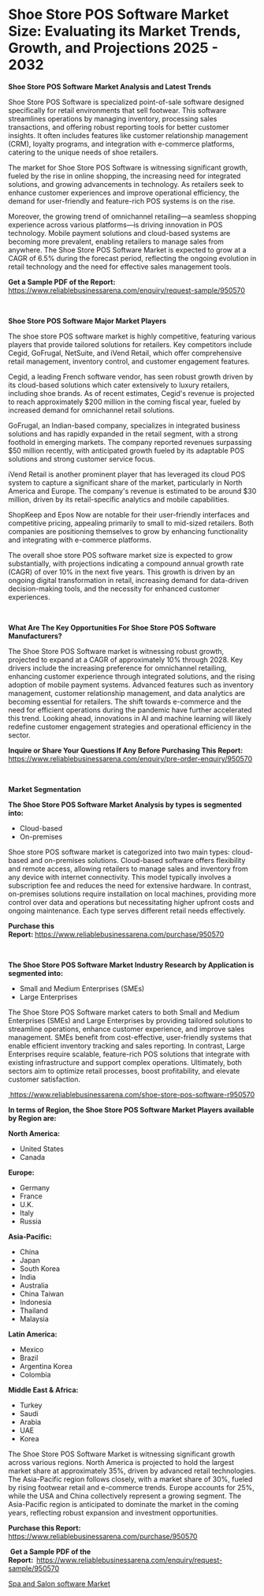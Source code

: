 <p><h1>Shoe Store POS Software Market Size: Evaluating its Market Trends, Growth, and Projections 2025 - 2032</h1></p><p><strong>Shoe Store POS Software Market Analysis and Latest Trends</strong></p>
<p><p>Shoe Store POS Software is specialized point-of-sale software designed specifically for retail environments that sell footwear. This software streamlines operations by managing inventory, processing sales transactions, and offering robust reporting tools for better customer insights. It often includes features like customer relationship management (CRM), loyalty programs, and integration with e-commerce platforms, catering to the unique needs of shoe retailers.</p><p>The market for Shoe Store POS Software is witnessing significant growth, fueled by the rise in online shopping, the increasing need for integrated solutions, and growing advancements in technology. As retailers seek to enhance customer experiences and improve operational efficiency, the demand for user-friendly and feature-rich POS systems is on the rise. </p><p>Moreover, the growing trend of omnichannel retailing—a seamless shopping experience across various platforms—is driving innovation in POS technology. Mobile payment solutions and cloud-based systems are becoming more prevalent, enabling retailers to manage sales from anywhere. The Shoe Store POS Software Market is expected to grow at a CAGR of 6.5% during the forecast period, reflecting the ongoing evolution in retail technology and the need for effective sales management tools.</p></p>
<p><strong>Get a Sample PDF of the Report:&nbsp;</strong> <a href="https://www.reliablebusinessarena.com/enquiry/request-sample/950570?utm_campaign=2520&utm_medium=2&utm_source=Github&utm_content=ia&utm_term=06032025&utm_id=shoe-store-pos-software">https://www.reliablebusinessarena.com/enquiry/request-sample/950570</a></p>
<p>&nbsp;</p>
<p><strong>Shoe Store POS Software Major Market Players</strong></p>
<p><p>The shoe store POS software market is highly competitive, featuring various players that provide tailored solutions for retailers. Key competitors include Cegid, GoFrugal, NetSuite, and iVend Retail, which offer comprehensive retail management, inventory control, and customer engagement features.</p><p>Cegid, a leading French software vendor, has seen robust growth driven by its cloud-based solutions which cater extensively to luxury retailers, including shoe brands. As of recent estimates, Cegid's revenue is projected to reach approximately $200 million in the coming fiscal year, fueled by increased demand for omnichannel retail solutions.</p><p>GoFrugal, an Indian-based company, specializes in integrated business solutions and has rapidly expanded in the retail segment, with a strong foothold in emerging markets. The company reported revenues surpassing $50 million recently, with anticipated growth fueled by its adaptable POS solutions and strong customer service focus.</p><p>iVend Retail is another prominent player that has leveraged its cloud POS system to capture a significant share of the market, particularly in North America and Europe. The company's revenue is estimated to be around $30 million, driven by its retail-specific analytics and mobile capabilities.</p><p>ShopKeep and Epos Now are notable for their user-friendly interfaces and competitive pricing, appealing primarily to small to mid-sized retailers. Both companies are positioning themselves to grow by enhancing functionality and integrating with e-commerce platforms.</p><p>The overall shoe store POS software market size is expected to grow substantially, with projections indicating a compound annual growth rate (CAGR) of over 10% in the next five years. This growth is driven by an ongoing digital transformation in retail, increasing demand for data-driven decision-making tools, and the necessity for enhanced customer experiences.</p></p>
<p>&nbsp;</p>
<p><strong>What Are The Key Opportunities For Shoe Store POS Software Manufacturers?</strong></p>
<p><p>The Shoe Store POS Software market is witnessing robust growth, projected to expand at a CAGR of approximately 10% through 2028. Key drivers include the increasing preference for omnichannel retailing, enhancing customer experience through integrated solutions, and the rising adoption of mobile payment systems. Advanced features such as inventory management, customer relationship management, and data analytics are becoming essential for retailers. The shift towards e-commerce and the need for efficient operations during the pandemic have further accelerated this trend. Looking ahead, innovations in AI and machine learning will likely redefine customer engagement strategies and operational efficiency in the sector.</p></p>
<p><strong>Inquire or Share Your Questions If Any Before Purchasing This Report:</strong> <a href="https://www.reliablebusinessarena.com/enquiry/pre-order-enquiry/950570?utm_campaign=2520&utm_medium=2&utm_source=Github&utm_content=ia&utm_term=06032025&utm_id=shoe-store-pos-software">https://www.reliablebusinessarena.com/enquiry/pre-order-enquiry/950570</a></p>
<p>&nbsp;</p>
<p><strong>Market Segmentation</strong></p>
<p><strong>The Shoe Store POS Software Market Analysis by types is segmented into:</strong></p>
<p><ul><li>Cloud-based</li><li>On-premises</li></ul></p>
<p><p>Shoe store POS software market is categorized into two main types: cloud-based and on-premises solutions. Cloud-based software offers flexibility and remote access, allowing retailers to manage sales and inventory from any device with internet connectivity. This model typically involves a subscription fee and reduces the need for extensive hardware. In contrast, on-premises solutions require installation on local machines, providing more control over data and operations but necessitating higher upfront costs and ongoing maintenance. Each type serves different retail needs effectively.</p></p>
<p><strong>Purchase this Report:&nbsp;</strong><a href="https://www.reliablebusinessarena.com/purchase/950570?utm_campaign=2520&utm_medium=2&utm_source=Github&utm_content=ia&utm_term=06032025&utm_id=shoe-store-pos-software">https://www.reliablebusinessarena.com/purchase/950570</a></p>
<p>&nbsp;</p>
<p><strong>The Shoe Store POS Software Market Industry Research by Application is segmented into:</strong></p>
<p><ul><li>Small and Medium Enterprises (SMEs)</li><li>Large Enterprises</li></ul></p>
<p><p>The Shoe Store POS Software market caters to both Small and Medium Enterprises (SMEs) and Large Enterprises by providing tailored solutions to streamline operations, enhance customer experience, and improve sales management. SMEs benefit from cost-effective, user-friendly systems that enable efficient inventory tracking and sales reporting. In contrast, Large Enterprises require scalable, feature-rich POS solutions that integrate with existing infrastructure and support complex operations. Ultimately, both sectors aim to optimize retail processes, boost profitability, and elevate customer satisfaction.</p></p>
<p><a href="https://www.reliablebusinessarena.com/shoe-store-pos-software-r950570?utm_campaign=2520&utm_medium=2&utm_source=Github&utm_content=ia&utm_term=06032025&utm_id=shoe-store-pos-software">&nbsp;https://www.reliablebusinessarena.com/shoe-store-pos-software-r950570</a></p>
<p><strong>In terms of Region, the Shoe Store POS Software Market Players available by Region are:</strong></p>
<p>
    <p> <strong> North America: </strong>
        <ul>
            <li>United States</li>
            <li>Canada</li>
        </ul>
        </p> 
    <p> <strong> Europe: </strong>
        <ul>
            <li>Germany</li>
            <li>France</li>
            <li>U.K.</li>
            <li>Italy</li>
            <li>Russia</li>
        </ul>
        </p> 
    <p> <strong> Asia-Pacific: </strong>
        <ul>
            <li>China</li>
            <li>Japan</li>
            <li>South Korea</li>
            <li>India</li>
            <li>Australia</li>
            <li>China Taiwan</li>
            <li>Indonesia</li>
            <li>Thailand</li>
            <li>Malaysia</li>
        </ul>
        </p> 
    <p> <strong> Latin America: </strong>
        <ul>
            <li>Mexico</li>
            <li>Brazil</li>
            <li>Argentina Korea</li>
            <li>Colombia</li>
        </ul>
        </p> 
    <p> <strong> Middle East & Africa: </strong>
        <ul>
            <li>Turkey</li>
            <li>Saudi</li>
            <li>Arabia</li>
            <li>UAE</li>
            <li>Korea</li>
        </ul>
    </p>
    </p>
<p><p>The Shoe Store POS Software Market is witnessing significant growth across various regions. North America is projected to hold the largest market share at approximately 35%, driven by advanced retail technologies. The Asia-Pacific region follows closely, with a market share of 30%, fueled by rising footwear retail and e-commerce trends. Europe accounts for 25%, while the USA and China collectively represent a growing segment. The Asia-Pacific region is anticipated to dominate the market in the coming years, reflecting robust expansion and investment opportunities.</p></p>
<p><strong>Purchase this Report: </strong><a href="https://www.reliablebusinessarena.com/purchase/950570?utm_campaign=2520&utm_medium=2&utm_source=Github&utm_content=ia&utm_term=06032025&utm_id=shoe-store-pos-software">https://www.reliablebusinessarena.com/purchase/950570</a></p>
<p>&nbsp;<strong>Get a Sample PDF of the Report:&nbsp;&nbsp;</strong><a href="https://www.reliablebusinessarena.com/enquiry/request-sample/950570?utm_campaign=2520&utm_medium=2&utm_source=Github&utm_content=ia&utm_term=06032025&utm_id=shoe-store-pos-software">https://www.reliablebusinessarena.com/enquiry/request-sample/950570</a></p>
<p><strong></strong></p>
<p><p><a href="https://github.com/klindsey95/Market-Research-Report-List-1/blob/main/spa-and-salon-software-market.md?utm_campaign=2520&utm_medium=2&utm_source=Github&utm_content=ia&utm_term=06032025&utm_id=shoe-store-pos-software">Spa and Salon software Market</a></p></p>